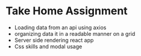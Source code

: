 # Take Home Assignment

- Loading data from an api using axios 
- organizing data it in a readable manner on a grid
- Server side rendering react app
- Css skills and modal usage

